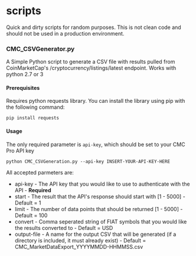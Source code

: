 # scripts
Quick and dirty scripts for random purposes. This is not clean code and should not be used in a production environment. 


### CMC_CSVGenerator.py
A Simple Python script to generate a CSV file with results pulled from CoinMarketCap's /cryptocurrency/listings/latest endpoint. Works with python 2.7 or 3

#### Prerequisites

Requires python requests library. You can install the library using pip with the following command:

```
pip install requests
```

#### Usage

The only required parameter is `api-key`, which should be set to your CMC Pro API key

```
python CMC_CSVGeneration.py --api-key INSERT-YOUR-API-KEY-HERE
```

All accepted parmeters are: 

* api-key - The API key that you would like to use to authenticate with the API - __Required__
* start - The result that the API's response should start with [1 - 5000] - Default = 1 
* limit - The number of data points that should be returned [1 - 5000] - Default = 100
* convert - Comma seperated string of FIAT symbols that you would like the results converted to - Default = USD
* output-file - A name for the output CSV that will be generated (if a directory is included, it must already exist) - Default = CMC_MarketDataExport_YYYYMMDD-HHMMSS.csv
